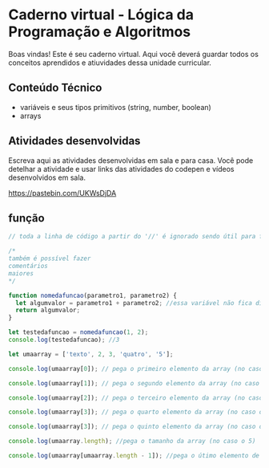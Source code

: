 # Caderno virtual - Lógica da Programação e Algoritmos
Boas vindas! Este é seu caderno virtual. Aqui você deverá guardar todos os conceitos aprendidos e atiuvidades dessa unidade curricular. 


## Conteúdo Técnico

- variáveis e seus tipos primitivos (string, number, boolean)
- arrays


## Atividades desenvolvidas
Escreva aqui as atividades desenvolvidas em sala e para casa. Você pode detelhar a atividade e usar links das atividades do codepen e vídeos desenvolvidos em sala. 



https://pastebin.com/UKWsDjDA



## função

```js
// toda a linha de código a partir do '//' é ignorado sendo útil para fazer comentários sobre o código

/*
também é possível fazer
comentários
maiores
*/

function nomedafuncao(parametro1, parametro2) {
  let algumvalor = parametro1 + parametro2; //essa variável não fica disponível fora da função
  return algumvalor;
}

let testedafuncao = nomedafuncao(1, 2);
console.log(testedafuncao); //3
```


```js
let umaarray = ['texto', 2, 3, 'quatro', '5'];

console.log(umaarray[0]); // pega o primeiro elemento da array (no caso o 'texto')

console.log(umaarray[1]); // pega o segundo elemento da array (no caso o 2)

console.log(umaarray[2]); // pega o terceiro elemento da array (no caso o 3)

console.log(umaarray[3]); // pega o quarto elemento da array (no caso o 'quatro')

console.log(umaarray[3]); // pega o quinto elemento da array (no caso o '5')

console.log(umaarray.length); //pega o tamanho da array (no caso o 5)

console.log(umaarray[umaarray.length - 1]); //pega o útimo elemento de uma array (no caso o '5')
```
